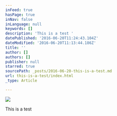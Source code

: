 ```yaml
---
inFeed: true
hasPage: true
inNav: false
inLanguage: null
keywords: []
description: 'This is a test '
datePublished: '2016-06-20T11:24:43.104Z'
dateModified: '2016-06-20T11:13:44.186Z'
title: ''
author: []
authors: []
publisher: null
starred: true
sourcePath: _posts/2016-06-20-this-is-a-test.md
url: this-is-a-test/index.html
_type: Article

---
```

![](https://the-grid-user-content.s3-us-west-2.amazonaws.com/a6988178-700d-4db2-8bbf-ed6c08176db9.jpg)

This is a test